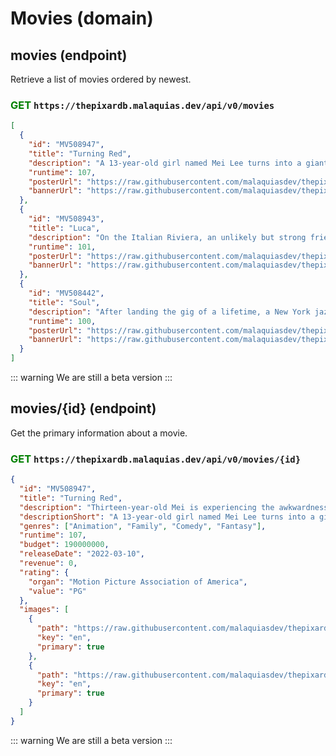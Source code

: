 # Movies (domain)

## movies (endpoint)

Retrieve a list of movies ordered by newest.

### <span style="color:green"><strong>GET</strong></span> `https://thepixardb.malaquias.dev/api/v0/movies`



```json
[
  {
    "id": "MV508947",
    "title": "Turning Red",
    "description": "A 13-year-old girl named Mei Lee turns into a giant red panda whenever she gets too excited.",
    "runtime": 107,
    "posterUrl": "https://raw.githubusercontent.com/malaquiasdev/thepixardb-wall-e/main/data/movies/MV508947/images/2_3/en_w2000_h3000.jpeg",
    "bannerUrl": "https://raw.githubusercontent.com/malaquiasdev/thepixardb-wall-e/main/data/movies/MV508947/images/16_9/en_w1920_h1080.jpeg"
  },
  {
    "id": "MV508943",
    "title": "Luca",
    "description": "On the Italian Riviera, an unlikely but strong friendship grows between a human being and a sea monster disguised as a human.",
    "runtime": 101,
    "posterUrl": "https://raw.githubusercontent.com/malaquiasdev/thepixardb-wall-e/main/data/movies/MV508943/images/2_3/en_w2000_h3000.jpeg",
    "bannerUrl": "https://raw.githubusercontent.com/malaquiasdev/thepixardb-wall-e/main/data/movies/MV508943/images/16_9/en_w1920_h1080.jpeg"
  },
  {
    "id": "MV508442",
    "title": "Soul",
    "description": "After landing the gig of a lifetime, a New York jazz pianist suddenly finds himself trapped in a strange land between Earth and the afterlife.",
    "runtime": 100,
    "posterUrl": "https://raw.githubusercontent.com/malaquiasdev/thepixardb-wall-e/main/data/movies/MV508442/images/2_3/en_w2000_h3000.jpeg",
    "bannerUrl": "https://raw.githubusercontent.com/malaquiasdev/thepixardb-wall-e/main/data/movies/MV508442/images/16_9/en_w3840_h2160.jpeg"
  }
]
```

::: warning
We are still a beta version
:::

## movies/{id} (endpoint)

Get the primary information about a movie.

### <span style="color:green"><strong>GET</strong></span> `https://thepixardb.malaquias.dev/api/v0/movies/{id}`

```json
{
  "id": "MV508947",
  "title": "Turning Red",
  "description": "Thirteen-year-old Mei is experiencing the awkwardness of being a teenager with a twist – when she gets too excited, she transforms into a giant red panda.",
  "descriptionShort": "A 13-year-old girl named Mei Lee turns into a giant red panda whenever she gets too excited.",
  "genres": ["Animation", "Family", "Comedy", "Fantasy"],
  "runtime": 107,
  "budget": 190000000,
  "releaseDate": "2022-03-10",
  "revenue": 0,
  "rating": {
    "organ": "Motion Picture Association of America",
    "value": "PG"
  },
  "images": [
    {
      "path": "https://raw.githubusercontent.com/malaquiasdev/thepixardb-wall-e/main/data/movies/MV508947/images/2_3/en_w2000_h3000.jpeg",
      "key": "en",
      "primary": true
    },
    {
      "path": "https://raw.githubusercontent.com/malaquiasdev/thepixardb-wall-e/main/data/movies/MV508947/images/16_9/en_w1920_h1080.jpeg",
      "key": "en",
      "primary": true
    }
  ]
}
```

::: warning
We are still a beta version
:::
